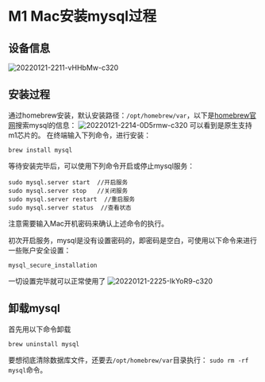 # M1 Mac安装mysql过程


## 设备信息
![20220121-2211-vHHbMw-c320](https://cdn.jsdelivr.net/gh/ZevaXu/picupload@master/uPic/20220121-2211-vHHbMw.png)

## 安装过程
通过homebrew安装，默认安装路径：`/opt/homebrew/var`，以下是[homebrew官网](https://formulae.brew.sh/formula/)搜索mysql的信息：
![20220121-2214-0D5rmw-c320](https://cdn.jsdelivr.net/gh/ZevaXu/picupload@master/uPic/20220121-2214-0D5rmw.png)
可以看到是原生支持m1芯片的。
在终端输入下列命令，进行安装：
```
brew install mysql
```
等待安装完毕后，可以使用下列命令开启或停止mysql服务：
```
sudo mysql.server start  //开启服务
sudo mysql.server stop   //关闭服务
sudo mysql.server restart  //重启服务
sudo mysql.server status  //查看状态
```
注意需要输入Mac开机密码来确认上述命令的执行。

初次开启服务，mysql是没有设置密码的，即密码是空白，可使用以下命令来进行一些账户安全设置：
```
mysql_secure_installation
```
一切设置完毕就可以正常使用了
![20220121-2225-IkYoR9-c320](https://cdn.jsdelivr.net/gh/ZevaXu/picupload@master/uPic/20220121-2225-IkYoR9.png)

## 卸载mysql

首先用以下命令卸载
```
brew uninstall mysql
```
要想彻底清除数据库文件，还要去`/opt/homebrew/var`目录执行：
`sudo rm -rf mysql`命令。


